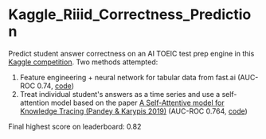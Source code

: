 # Kaggle_Riiid_Correctness_Prediction
Predict student answer correctness on an AI TOEIC test prep engine in this [Kaggle competition](https://www.kaggle.com/c/riiid-test-answer-prediction). Two methods attempted:

1. Feature engineering + neural network for tabular data from fast.ai (AUC-ROC 0.74, [code](https://github.com/hsshih/Kaggle_Riiid_Correctness_Prediction/blob/main/my-riiid-answer_correctness-rapids-fastai.ipynb))
2. Treat individual student's answers as a time series and use a self-attention model based on the paper [A Self-Attentive model for Knowledge Tracing (Pandey & Karypis 2019)](https://arxiv.org/pdf/1907.06837.pdf) (AUC-ROC 0.764, [code](https://github.com/hsshih/Kaggle_Riiid_Correctness_Prediction/blob/main/Riiid-sakt.ipynb))

Final highest score on leaderboard: 0.82
